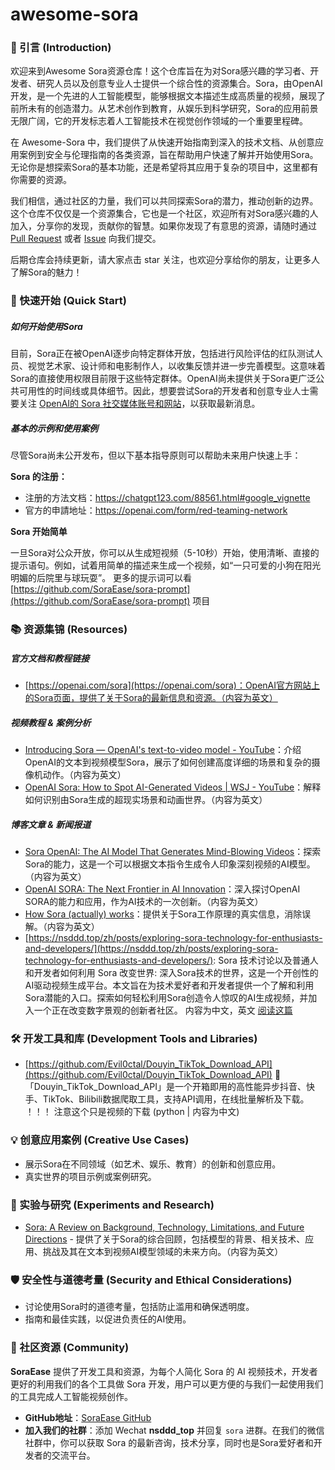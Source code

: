 # awesome-sora

### 🌟 引言 (Introduction)

欢迎来到Awesome Sora资源仓库！这个仓库旨在为对Sora感兴趣的学习者、开发者、研究人员以及创意专业人士提供一个综合性的资源集合。Sora，由OpenAI开发，是一个先进的人工智能模型，能够根据文本描述生成高质量的视频，展现了前所未有的创造潜力。从艺术创作到教育，从娱乐到科学研究，Sora的应用前景无限广阔，它的开发标志着人工智能技术在视觉创作领域的一个重要里程碑。

在 Awesome-Sora 中，我们提供了从快速开始指南到深入的技术文档、从创意应用案例到安全与伦理指南的各类资源，旨在帮助用户快速了解并开始使用Sora。无论你是想探索Sora的基本功能，还是希望将其应用于复杂的项目中，这里都有你需要的资源。

我们相信，通过社区的力量，我们可以共同探索Sora的潜力，推动创新的边界。这个仓库不仅仅是一个资源集合，它也是一个社区，欢迎所有对Sora感兴趣的人加入，分享你的发现，贡献你的智慧。如果你发现了有意思的资源，请随时通过 [Pull Request](https://github.com/awesome-sora/awesome-sora-zh/pulls) 或者 [Issue](https://github.com/awesome-sora/awesome-sora-zh/issues) 向我们提交。

后期仓库会持续更新，请大家点击 star 关注，也欢迎分享给你的朋友，让更多人了解Sora的魅力！


### 🚀 快速开始 (Quick Start)

##### 如何开始使用Sora

目前，Sora正在被OpenAI逐步向特定群体开放，包括进行风险评估的红队测试人员、视觉艺术家、设计师和电影制作人，以收集反馈并进一步完善模型。这意味着Sora的直接使用权限目前限于这些特定群体。OpenAI尚未提供关于Sora更广泛公共可用性的时间线或具体细节。因此，想要尝试Sora的开发者和创意专业人士需要关注 [OpenAI的 Sora 社交媒体账号和网站](https://openai.com/sora)，以获取最新消息。

##### 基本的示例和使用案例

尽管Sora尚未公开发布，但以下基本指导原则可以帮助未来用户快速上手：

**Sora 的注册：**

+ 注册的方法文档：https://chatgpt123.com/88561.html#google_vignette
+ 官方的申請地址：https://openai.com/form/red-teaming-network


**Sora 开始简单**

一旦Sora对公众开放，你可以从生成短视频（5-10秒）开始，使用清晰、直接的提示语句。例如，试着用简单的描述来生成一个视频，如“一只可爱的小狗在阳光明媚的后院里与球玩耍”。 更多的提示词可以看 [https://github.com/SoraEase/sora-prompt](https://github.com/SoraEase/sora-prompt) 项目


### 📚 资源集锦 (Resources)

##### 官方文档和教程链接

- [https://openai.com/sora](https://openai.com/sora)：OpenAI官方网站上的Sora页面，提供了关于Sora的最新信息和资源。（内容为英文）


##### 视频教程 & 案例分析

- [Introducing Sora — OpenAI's text-to-video model - YouTube](https://www.youtube.com/watch?v=HK6y8DAPN_0)：介绍OpenAI的文本到视频模型Sora，展示了如何创建高度详细的场景和复杂的摄像机动作。（内容为英文）
- [OpenAI Sora: How to Spot AI-Generated Videos | WSJ - YouTube](https://www.youtube.com/watch?v=XllmgXBQUwA)：解释如何识别由Sora生成的超现实场景和动画世界。（内容为英文）


##### 博客文章 & 新闻报道

- [Sora OpenAI: The AI Model That Generates Mind-Blowing Videos](https://medium.com/@iamsaro1996/sora-openai-the-ai-model-that-generates-mind-blowing-videos-from-text-8f2ceda8d900)：探索Sora的能力，这是一个可以根据文本指令生成令人印象深刻视频的AI模型。（内容为英文）
- [OpenAI SORA: The Next Frontier in AI Innovation](https://medium.com/@mvbnsrinivas/openai-sora-the-next-frontier-in-ai-innovation-55abf9afcfed)：深入探讨OpenAI SORA的能力和应用，作为AI技术的一次创新。（内容为英文）
- [How Sora (actually) works](https://medium.com/@mikeyoung_97230/how-sora-actually-works-23da050ef3f2)：提供关于Sora工作原理的真实信息，消除误解。（内容为英文）
- [https://nsddd.top/zh/posts/exploring-sora-technology-for-enthusiasts-and-developers/](https://nsddd.top/zh/posts/exploring-sora-technology-for-enthusiasts-and-developers/): Sora 技术讨论以及普通人和开发者如何利用 Sora 改变世界: 深入Sora技术的世界，这是一个开创性的AI驱动视频生成平台。本文旨在为技术爱好者和开发者提供一个了解和利用Sora潜能的入口。探索如何轻松利用Sora创造令人惊叹的AI生成视频，并加入一个正在改变数字景观的创新者社区。 内容为中文，英文 [阅读这篇](https://nsddd.top/posts/exploring-sora-technology-for-enthusiasts-and-developers/)


### 🛠️ 开发工具和库 (Development Tools and Libraries)

- [https://github.com/Evil0ctal/Douyin_TikTok_Download_API](https://github.com/Evil0ctal/Douyin_TikTok_Download_API) 🚀「Douyin_TikTok_Download_API」是一个开箱即用的高性能异步抖音、快手、TikTok、Bilibili数据爬取工具，支持API调用，在线批量解析及下载。 ！！！ 注意这个只是视频的下载  (python | 内容为中文)


### 💡 创意应用案例 (Creative Use Cases)
- 展示Sora在不同领域（如艺术、娱乐、教育）的创新和创意应用。
- 真实世界的项目示例或案例研究。

### 🧪 实验与研究 (Experiments and Research)

- [Sora: A Review on Background, Technology, Limitations, and Future Directions](https://arxiv.org/abs/2402.17177) - 提供了关于Sora的综合回顾，包括模型的背景、相关技术、应用、挑战及其在文本到视频AI模型领域的未来方向。（内容为英文）

### 🛡️ 安全性与道德考量 (Security and Ethical Considerations)
- 讨论使用Sora时的道德考量，包括防止滥用和确保透明度。
- 指南和最佳实践，以促进负责任的AI使用。

### 🤝 社区资源 (Community)

**SoraEase** 提供了开发工具和资源，为每个人简化 Sora 的 AI 视频技术，开发者更好的利用我们的各个工具做 Sora 开发，用户可以更方便的与我们一起使用我们的工具完成人工智能视频创作。

- **GitHub地址**：[SoraEase GitHub](https://github.com/SoraEase)
- **加入我们的社群**：添加 Wechat **nsddd_top** 并回复 `sora` 进群。在我们的微信社群中，你可以获取 Sora 的最新咨询，技术分享，同时也是Sora爱好者和开发者的交流平台。


<!-- 
### ❓ 常见问题解答 (FAQ)

### 📢 更新日志 (Changelog)
- 记录仓库更新和Sora项目本身的重大更新。

### 📄 许可证 (License)
- 说明仓库内容的使用许可，明确用户使用、修改和分发的权利和限制。 -->
